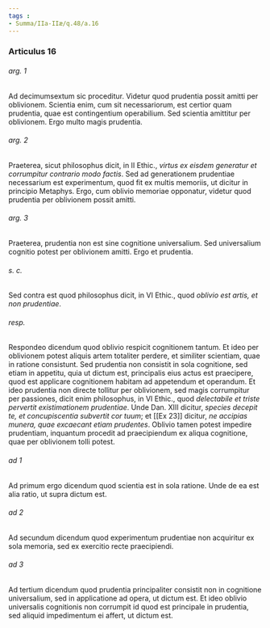 ```yaml
---
tags : 
- Summa/IIa-IIæ/q.48/a.16
---
```


### Articulus 16

###### arg. 1
Ad decimumsextum sic proceditur. Videtur quod prudentia possit amitti per oblivionem. Scientia enim, cum sit necessariorum, est certior quam prudentia, quae est contingentium operabilium. Sed scientia amittitur per oblivionem. Ergo multo magis prudentia.

###### arg. 2
Praeterea, sicut philosophus dicit, in II Ethic., *virtus ex eisdem generatur et corrumpitur contrario modo factis*. Sed ad generationem prudentiae necessarium est experimentum, quod fit ex multis memoriis, ut dicitur in principio Metaphys. Ergo, cum oblivio memoriae opponatur, videtur quod prudentia per oblivionem possit amitti.

###### arg. 3
Praeterea, prudentia non est sine cognitione universalium. Sed universalium cognitio potest per oblivionem amitti. Ergo et prudentia.

###### s. c.
Sed contra est quod philosophus dicit, in VI Ethic., quod *oblivio est artis, et non prudentiae*.

###### resp.
Respondeo dicendum quod oblivio respicit cognitionem tantum. Et ideo per oblivionem potest aliquis artem totaliter perdere, et similiter scientiam, quae in ratione consistunt. Sed prudentia non consistit in sola cognitione, sed etiam in appetitu, quia ut dictum est, principalis eius actus est praecipere, quod est applicare cognitionem habitam ad appetendum et operandum. Et ideo prudentia non directe tollitur per oblivionem, sed magis corrumpitur per passiones, dicit enim philosophus, in VI Ethic., quod *delectabile et triste pervertit existimationem prudentiae*. Unde Dan. XIII dicitur, *species decepit te, et concupiscentia subvertit cor tuum*; et [[Ex 23]] dicitur, *ne accipias munera, quae excaecant etiam prudentes*. Oblivio tamen potest impedire prudentiam, inquantum procedit ad praecipiendum ex aliqua cognitione, quae per oblivionem tolli potest.

###### ad 1
Ad primum ergo dicendum quod scientia est in sola ratione. Unde de ea est alia ratio, ut supra dictum est.

###### ad 2
Ad secundum dicendum quod experimentum prudentiae non acquiritur ex sola memoria, sed ex exercitio recte praecipiendi.

###### ad 3
Ad tertium dicendum quod prudentia principaliter consistit non in cognitione universalium, sed in applicatione ad opera, ut dictum est. Et ideo oblivio universalis cognitionis non corrumpit id quod est principale in prudentia, sed aliquid impedimentum ei affert, ut dictum est.

